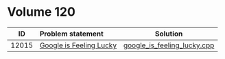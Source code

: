 # Volume 120

|  ID   |                                                              Problem statement                                                              |                           Solution                           |
|:-----:|:--------------------------------------------------------------------------------------------------------------------------------------------|:------------------------------------------------------------:|
| 12015 | [Google is Feeling Lucky](http://uva.onlinejudge.org/index.php?option=com_onlinejudge&Itemid=8&category=242&page=show_problem&problem=3166) | [google_is_feeling_lucky.cpp](./google_is_feeling_lucky.cpp) |
